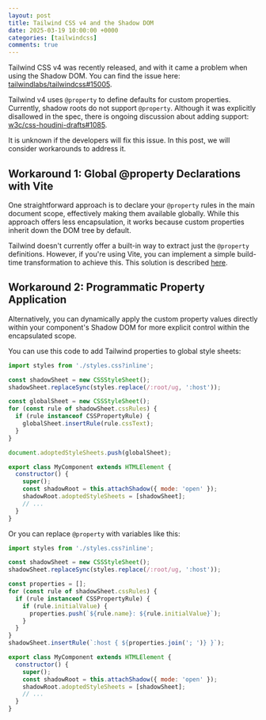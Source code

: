 ```yaml
---
layout: post
title: Tailwind CSS v4 and the Shadow DOM
date: 2025-03-19 10:00:00 +0000
categories: [tailwindcss]
comments: true
---
```


Tailwind CSS v4 was recently released, and with it came a problem when using the Shadow DOM. You can find the issue here: [tailwindlabs/tailwindcss#15005](https://github.com/tailwindlabs/tailwindcss/issues/15005).

Tailwind v4 uses `@property` to define defaults for custom properties. Currently, shadow roots do not support `@property`. Although it was explicitly disallowed in the spec, there is ongoing discussion about adding support: [w3c/css-houdini-drafts#1085](https://github.com/w3c/css-houdini-drafts/pull/1085).

It is unknown if the developers will fix this issue. In this post, we will consider workarounds to address it.

<!--more-->

## Workaround 1: Global @property Declarations with Vite

One straightforward approach is to declare your `@property` rules in the main document scope, effectively making them available globally. While this approach offers less encapsulation, it works because custom properties inherit down the DOM tree by default.

Tailwind doesn't currently offer a built-in way to extract just the `@property` definitions. However, if you're using Vite, you can implement a simple build-time transformation to achieve this. This solution is described [here](https://github.com/tailwindlabs/tailwindcss/issues/15005).

## Workaround 2: Programmatic Property Application

Alternatively, you can dynamically apply the custom property values directly within your component's Shadow DOM for more explicit control within the encapsulated scope.

You can use this code to add Tailwind properties to global style sheets:

```js
import styles from './styles.css?inline';

const shadowSheet = new CSSStyleSheet();
shadowSheet.replaceSync(styles.replace(/:root/ug, ':host'));

const globalSheet = new CSSStyleSheet();
for (const rule of shadowSheet.cssRules) {
  if (rule instanceof CSSPropertyRule) {
    globalSheet.insertRule(rule.cssText);
  }
}

document.adoptedStyleSheets.push(globalSheet);

export class MyComponent extends HTMLElement {
  constructor() {
    super();
    const shadowRoot = this.attachShadow({ mode: 'open' });
    shadowRoot.adoptedStyleSheets = [shadowSheet];
    // ...
  }
}
```

Or you can replace `@property` with variables like this:

```js
import styles from './styles.css?inline';

const shadowSheet = new CSSStyleSheet();
shadowSheet.replaceSync(styles.replace(/:root/ug, ':host'));

const properties = [];
for (const rule of shadowSheet.cssRules) {
  if (rule instanceof CSSPropertyRule) {
    if (rule.initialValue) {
      properties.push(`${rule.name}: ${rule.initialValue}`);
    }
  }
}
shadowSheet.insertRule(`:host { ${properties.join('; ')} }`);

export class MyComponent extends HTMLElement {
  constructor() {
    super();
    const shadowRoot = this.attachShadow({ mode: 'open' });
    shadowRoot.adoptedStyleSheets = [shadowSheet];
    // ...
  }
}
```
